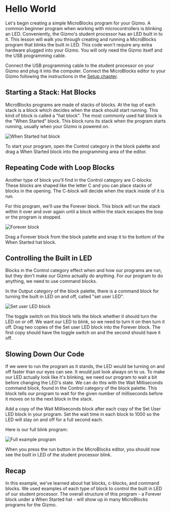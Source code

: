 # Hello World

Let's begin creating a simple MicroBlocks program for your Gizmo. A
common beginner program when working with microcontrollers is blinking an
LED. Conveniently, the Gizmo's student processor has an LED built in to
it. This lesson will walk you through creating and running a MicroBlocks
program that blinks the built in LED. This code won't require any extra
hardware plugged into your Gizmo. You will only need the Gizmo itself and
the USB programming cable.

Connect the USB programming cable to the student processor on your Gizmo
and plug it into the computer. Connect the MicroBlocks editor to your
Gizmo following the instructions in the [Setup chapter](./setup.md).

## Starting a Stack: Hat Blocks

MicroBlocks programs are made of stacks of blocks. At the top of each
stack is a block which decides when the stack should start running. This
kind of block is called a "hat block". The most commonly used hat block is
the "When Started" block. This block runs its stack when the program
starts running, usually when your Gizmo is powered on.

![When Started hat block](https://wiki.microblocks.fun/reference_manual/control/whenstarted.png)

To start your program, open the Control category in the block palette and
drag a When Started block into the programming area of the editor.

## Repeating Code with Loop Blocks

Another type of block you'll find in the Control category are C-blocks.
These blocks are shaped like the letter C and you can place stacks of
blocks in the opening. The C-block will decide when the stack inside of it
is run.

For this program, we'll use the Forever block. This block will run the
stack within it over and over again until a block within the stack escapes
the loop or the program is stopped.

![Forever block](https://wiki.microblocks.fun/reference_manual/control/forever.png)

Drag a Forever block from the block palette and snap it to the bottom of
the When Started hat block.

## Controlling the Built in LED

Blocks in the Control category effect when and how our programs are run,
but they don't make our Gizmo actually do anything. For our program to do
anything, we need to use command blocks.

In the Output category of the block palette, there is a command block for
turning the built in LED on and off, called "set user LED".

![Set user LED block](https://wiki.microblocks.fun/reference_manual/output/setuserled.png)

The toggle switch on this block tells the block whether it should turn the
LED on or off. We want our LED to blink, so we need to turn it on then
turn it off. Drag two copies of the Set user LED block into the Forever
block. The first copy should have the toggle switch on and the second
should have it off.

## Slowing Down Our Code

If we were to run the program as it stands, the LED would be turning on
and off faster than our eyes can see. It would just look always on to us.
To make our LED actually look like it's blinking, we need our program
to wait a bit before changing the LED's state. We can do this with the
Wait Milliseconds command block, found in the Control category of the
block palette. This block tells our program to wait for the given number
of milliseconds before it moves on to the next block in the stack.

Add a copy of the Wait Milliseconds block after each copy of the Set User
LED block in your program. Set the wait time in each block to 1000 so the
LED will stay on and off for a full second each.

Here is our full blink program:

![Full example program](https://wiki.microblocks.fun/reference_manual/control/code_waitmillis.png)

When you press the run button in the MicroBlocks editor, you should now
see the built in LED of the student processor blink.

## Recap

In this example, we've learned about hat blocks, c-blocks, and command
blocks. We used examples of each type of block to control the built in LED
of our student processor. The overall structure of this program - a
Forever block under a When Started hat - will show up in many MicroBlocks
programs for the Gizmo.
